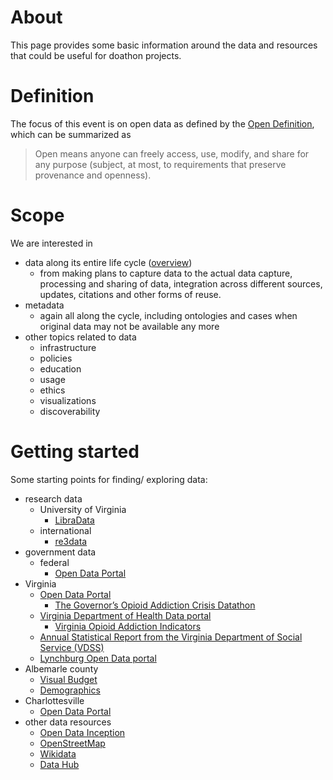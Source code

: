 # About

This page provides some basic information around the data and resources that could be useful for doathon projects. 

# Definition

The focus of this event is on open data as defined by the [Open Definition](http://opendefinition.org/), which can be summarized as 
> Open means anyone can freely access, use, modify, and share for any purpose (subject, at most, to requirements that preserve provenance and openness).

# Scope

We are interested in 
- data along its entire life cycle ([overview](http://data.library.virginia.edu/data-management/lifecycle/))
  - from making plans to capture data to the actual data capture, processing and sharing of data, integration across different sources, updates, citations and other forms of reuse.
- metadata
  - again all along the cycle, including ontologies and cases when original data may not be available any more
- other topics related to data
  - infrastructure
  - policies
  - education
  - usage
  - ethics
  - visualizations
  - discoverability

# Getting started

Some starting points for finding/ exploring data:
- research data
  - University of Virginia
    - [LibraData](https://www.library.virginia.edu/libra/datasets/)
  - international
    - [re3data](https://www.re3data.org/)
- government data
  - federal
    - [Open Data Portal](http://data.gov)
 - Virginia
    - [Open Data Portal](http://data.virginia.gov)
      - [The Governor’s Opioid Addiction Crisis Datathon](http://data.virginia.gov/datathon-2017)
    - [Virginia Department of Health Data portal](http://www.vdh.virginia.gov/data/)
      - [Virginia Opioid Addiction Indicators](http://www.vdh.virginia.gov/data/opioid-overdose/)
    - [Annual Statistical Report from the Virginia Department of Social Service (VDSS)](http://dss.virginia.gov/geninfo/annual_report/index.html)
     - [Lynchburg Open Data portal](http://data-cityoflynchburg.opendata.arcgis.com/)
  - Albemarle county
    - [Visual Budget](http://albemarle.smartcville.com/)
    - [Demographics](https://www.opendatanetwork.com/entity/0500000US51003/Albemarle_County_VA/demographics.population.count?year=2014)
  - Charlottesville
    - [Open Data Portal](http://opendata.charlottesville.org/)    
- other data resources
  - [Open Data Inception](https://opendatainception.io/)
  - [OpenStreetMap](https://www.openstreetmap.org/)
  - [Wikidata](https://wikidata.org)
  - [Data Hub](http://datahub.io/)
  
